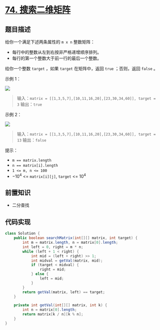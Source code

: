 # [74. 搜索二维矩阵](https://leetcode.cn/problems/search-a-2d-matrix)

## 题目描述

给你一个满足下述两条属性的 `m x n` 整数矩阵：

* 每行中的整数从左到右按非严格递增顺序排列。
* 每行的第一个整数大于前一行的最后一个整数。

给你一个整数 `target` ，如果 `target` 在矩阵中，返回 `true` ；否则，返回 `false` 。

示例 1：

![](https://assets.leetcode.com/uploads/2020/10/05/mat.jpg)

> 输入：`matrix = [[1,3,5,7],[10,11,16,20],[23,30,34,60]], target = 3`
> 输出：`true`

示例 2：

![](https://assets.leetcode-cn.com/aliyun-lc-upload/uploads/2020/11/25/mat2.jpg)

> 输入：`matrix = [[1,3,5,7],[10,11,16,20],[23,30,34,60]], target = 13`
> 输出：`false`
 

提示：

* `m == matrix.length`
* `n == matrix[i].length`
* `1 <= m, n <= 100`
* $-10^4$ <= `matrix[i][j]`, `target` <= $10^4$

## 前置知识

- 二分查找

## 代码实现

```java
class Solution {
    public boolean searchMatrix(int[][] matrix, int target) {
        int m = matrix.length, n = matrix[0].length;
        int left = 0, right = m * n;
        while (left + 1 < right) {
            int mid = (left + right) >> 1;
            int midval = getVal(matrix, mid);
            if (target < midval) {
                right = mid;
            } else {
                left = mid;
            }
        }
        return getVal(matrix, left) == target;
    }

    private int getVal(int[][] matrix, int k) {
        int n = matrix[0].length;
        return matrix[k / n][k % n];
    }
}
```